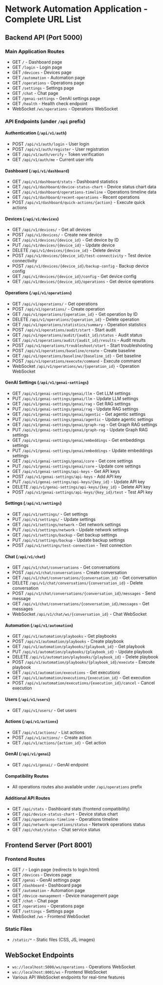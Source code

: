 # Network Automation Application - Complete URL List

## Backend API (Port 5000)

### Main Application Routes
- GET `/` - Dashboard page
- GET `/login` - Login page
- GET `/devices` - Devices page
- GET `/automation` - Automation page
- GET `/operations` - Operations page
- GET `/settings` - Settings page
- GET `/chat` - Chat page
- GET `/genai-settings` - GenAI settings page
- GET `/health` - Health check endpoint
- WebSocket `/ws/operations` - Operations WebSocket

### API Endpoints (under `/api` prefix)

#### Authentication (`/api/v1/auth`)
- POST `/api/v1/auth/login` - User login
- POST `/api/v1/auth/register` - User registration
- GET `/api/v1/auth/verify` - Token verification
- GET `/api/v1/auth/me` - Current user info

#### Dashboard (`/api/v1/dashboard`)
- GET `/api/v1/dashboard/stats` - Dashboard statistics
- GET `/api/v1/dashboard/device-status-chart` - Device status chart data
- GET `/api/v1/dashboard/operations-timeline` - Operations timeline data
- GET `/api/v1/dashboard/recent-operations` - Recent operations
- POST `/api/v1/dashboard/quick-actions/{action}` - Execute quick actions

#### Devices (`/api/v1/devices`)
- GET `/api/v1/devices/` - Get all devices
- POST `/api/v1/devices/` - Create new device
- GET `/api/v1/devices/{device_id}` - Get device by ID
- PUT `/api/v1/devices/{device_id}` - Update device
- DELETE `/api/v1/devices/{device_id}` - Delete device
- POST `/api/v1/devices/{device_id}/test-connectivity` - Test device connectivity
- POST `/api/v1/devices/{device_id}/backup-config` - Backup device config
- GET `/api/v1/devices/{device_id}/config` - Get device config
- GET `/api/v1/devices/{device_id}/operations` - Get device operations

#### Operations (`/api/v1/operations`)
- GET `/api/v1/operations/` - Get operations
- POST `/api/v1/operations/` - Create operation
- GET `/api/v1/operations/{operation_id}` - Get operation by ID
- DELETE `/api/v1/operations/{operation_id}` - Delete operation
- GET `/api/v1/operations/statistics/summary` - Operation statistics
- POST `/api/v1/operations/audit/start` - Start audit
- GET `/api/v1/operations/audit/{audit_id}/status` - Audit status
- GET `/api/v1/operations/audit/{audit_id}/results` - Audit results
- POST `/api/v1/operations/troubleshoot/start` - Start troubleshooting
- POST `/api/v1/operations/baseline/create` - Create baseline
- GET `/api/v1/operations/baseline/{baseline_id}` - Get baseline
- POST `/api/v1/operations/execute/command` - Execute command
- WebSocket `/api/v1/operations/ws/{operation_id}` - Operation WebSocket

#### GenAI Settings (`/api/v1/genai-settings`)
- GET `/api/v1/genai-settings/genai/llm` - Get LLM settings
- PUT `/api/v1/genai-settings/genai/llm` - Update LLM settings
- GET `/api/v1/genai-settings/genai/rag` - Get RAG settings
- PUT `/api/v1/genai-settings/genai/rag` - Update RAG settings
- GET `/api/v1/genai-settings/genai/agentic` - Get agentic settings
- PUT `/api/v1/genai-settings/genai/agentic` - Update agentic settings
- GET `/api/v1/genai-settings/genai/graph-rag` - Get Graph RAG settings
- PUT `/api/v1/genai-settings/genai/graph-rag` - Update Graph RAG settings
- GET `/api/v1/genai-settings/genai/embeddings` - Get embeddings settings
- PUT `/api/v1/genai-settings/genai/embeddings` - Update embeddings settings
- GET `/api/v1/genai-settings/genai/core` - Get core settings
- PUT `/api/v1/genai-settings/genai/core` - Update core settings
- GET `/api/v1/genai-settings/api-keys` - Get API keys
- POST `/api/v1/genai-settings/api-keys` - Add API key
- PUT `/api/v1/genai-settings/api-keys/{key_id}` - Update API key
- DELETE `/api/v1/genai-settings/api-keys/{key_id}` - Delete API key
- POST `/api/v1/genai-settings/api-keys/{key_id}/test` - Test API key

#### Settings (`/api/v1/settings`)
- GET `/api/v1/settings/` - Get settings
- PUT `/api/v1/settings/` - Update settings
- GET `/api/v1/settings/network` - Get network settings
- PUT `/api/v1/settings/network` - Update network settings
- GET `/api/v1/settings/backup` - Get backup settings
- PUT `/api/v1/settings/backup` - Update backup settings
- POST `/api/v1/settings/test-connection` - Test connection

#### Chat (`/api/v1/chat`)
- GET `/api/v1/chat/conversations` - Get conversations
- POST `/api/v1/chat/conversations` - Create conversation
- GET `/api/v1/chat/conversations/{conversation_id}` - Get conversation
- DELETE `/api/v1/chat/conversations/{conversation_id}` - Delete conversation
- POST `/api/v1/chat/conversations/{conversation_id}/messages` - Send message
- GET `/api/v1/chat/conversations/{conversation_id}/messages` - Get messages
- WebSocket `/api/v1/chat/ws/{conversation_id}` - Chat WebSocket

#### Automation (`/api/v1/automation`)
- GET `/api/v1/automation/playbooks` - Get playbooks
- POST `/api/v1/automation/playbooks` - Create playbook
- GET `/api/v1/automation/playbooks/{playbook_id}` - Get playbook
- PUT `/api/v1/automation/playbooks/{playbook_id}` - Update playbook
- DELETE `/api/v1/automation/playbooks/{playbook_id}` - Delete playbook
- POST `/api/v1/automation/playbooks/{playbook_id}/execute` - Execute playbook
- GET `/api/v1/automation/executions` - Get executions
- GET `/api/v1/automation/executions/{execution_id}` - Get execution
- POST `/api/v1/automation/executions/{execution_id}/cancel` - Cancel execution

#### Users (`/api/v1/users`)
- GET `/api/v1/users/` - Get users

#### Actions (`/api/v1/actions`)
- GET `/api/v1/actions/` - List actions
- POST `/api/v1/actions/` - Create action
- GET `/api/v1/actions/{action_id}` - Get action

#### GenAI (`/api/v1/genai`)
- GET `/api/v1/genai/` - GenAI endpoint

#### Compatibility Routes
- All operations routes also available under `/api/operations` prefix

#### Additional API Routes
- GET `/api/stats` - Dashboard stats (frontend compatibility)
- GET `/api/device-status-chart` - Device status chart
- GET `/api/operations-timeline` - Operations timeline
- GET `/api/network-operations/status` - Network operations status
- GET `/api/chat/status` - Chat service status

## Frontend Server (Port 8001)

### Frontend Routes
- GET `/` - Login page (redirects to login.html)
- GET `/devices` - Devices page
- GET `/genai` - GenAI settings page
- GET `/dashboard` - Dashboard page
- GET `/automation` - Automation page
- GET `/device-management` - Device management page
- GET `/chat` - Chat page
- GET `/operations` - Operations page
- GET `/settings` - Settings page
- WebSocket `/ws` - Frontend WebSocket

### Static Files
- `/static/*` - Static files (CSS, JS, images)

## WebSocket Endpoints
- `ws://localhost:5000/ws/operations` - Operations WebSocket
- `ws://localhost:8001/ws` - Frontend WebSocket
- Various API WebSocket endpoints for real-time features
